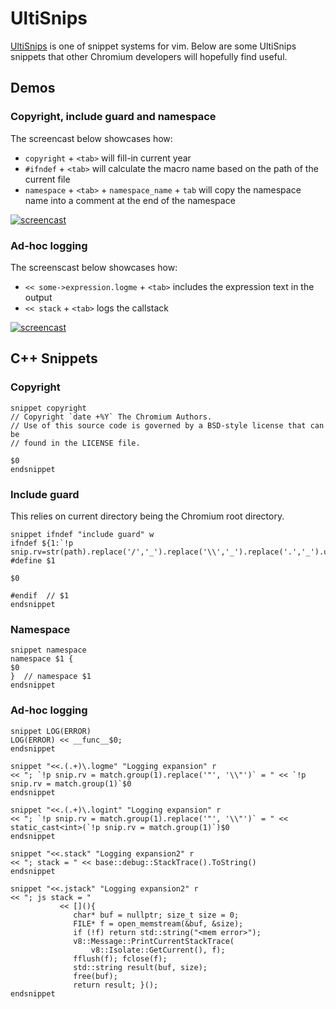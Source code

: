 # UltiSnips

[UltiSnips](https://vimawesome.com/plugin/ultisnips) is one of snippet systems
for vim.
Below are some UltiSnips snippets that other Chromium developers will hopefully
find useful.

## Demos

### Copyright, include guard and namespace

The screencast below showcases how:

- `copyright` + `<tab>` will fill-in current year
- `#ifndef` + `<tab>` will calculate the macro name based on the path
  of the current file
- `namespace` + `<tab>` + `namespace_name` + `tab` will copy the namespace
  name into a comment at the end of the namespace

[![screencast](https://drive.google.com/uc?id=1aDrBQ9G3NG2lO74GXq5J_x3lukzWoZZj)]()


### Ad-hoc logging

The screenscast below showcases how:
- `<< some->expression.logme` + `<tab>` includes the expression
  text in the output
- `<< stack` + `<tab>` logs the callstack

[![screencast](https://drive.google.com/uc?id=1skLOswLaXQ97HEEwxhvZO_wO-xQ5YoxW)]()


## C++ Snippets

### Copyright

```UltiSnips
snippet copyright
// Copyright `date +%Y` The Chromium Authors.
// Use of this source code is governed by a BSD-style license that can be
// found in the LICENSE file.

$0
endsnippet
```


### Include guard

This relies on current directory being the Chromium root directory.

```Ultisnips
snippet ifndef "include guard" w
ifndef ${1:`!p snip.rv=str(path).replace('/','_').replace('\\','_').replace('.','_').upper()+'_'`}
#define $1

$0

#endif  // $1
endsnippet
```


### Namespace

```Ultisnips
snippet namespace
namespace $1 {
$0
}  // namespace $1
endsnippet
```


### Ad-hoc logging

```Ultisnips
snippet LOG(ERROR)
LOG(ERROR) << __func__$0;
endsnippet

snippet "<<.(.+)\.logme" "Logging expansion" r
<< "; `!p snip.rv = match.group(1).replace('"', '\\"')` = " << `!p snip.rv = match.group(1)`$0
endsnippet

snippet "<<.(.+)\.logint" "Logging expansion" r
<< "; `!p snip.rv = match.group(1).replace('"', '\\"')` = " << static_cast<int>(`!p snip.rv = match.group(1)`)$0
endsnippet

snippet "<<.stack" "Logging expansion2" r
<< "; stack = " << base::debug::StackTrace().ToString()
endsnippet

snippet "<<.jstack" "Logging expansion2" r
<< "; js stack = "
           << [](){
              char* buf = nullptr; size_t size = 0;
              FILE* f = open_memstream(&buf, &size);
              if (!f) return std::string("<mem error>");
              v8::Message::PrintCurrentStackTrace(
                  v8::Isolate::GetCurrent(), f);
              fflush(f); fclose(f);
              std::string result(buf, size);
              free(buf);
              return result; }();
endsnippet
```

